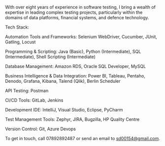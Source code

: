 With over eight years of experience in software testing, I bring a wealth of expertise in leading complex testing projects, particularly within the domains of data platforms, financial systems, and defence technology. 

Tech Stack:

Automation Tools and Frameworks: Selenium WebDriver, Cucumber, JUnit, Gatling, Locust

Programming & Scripting: Java (Basic), Python (Intermediate), SQL (Intermediate), Shell Scripting (Intermediate)

Database Management: Amazon RDS, Oracle SQL Developer, MySQL

Business Intelligence & Data Integration: Power BI, Tableau, Pentaho, Denodo, Grafana, Kibana, Talend (Qlik), Berlin Scheduler

API Testing: Postman

CI/CD Tools: GitLab, Jenkins

Development IDE: IntelliJ, Visual Studio, Eclipse, PyCharm

Test Management Tools: Zephyr, JIRA, Bugzilla, HP Quality Centre

Version Control: Git, Azure Devops

To get in touch, call 07892892487 or send an email to sd00154@gmail.com.

<!---
Sumil5/Sumil5 is a ✨ special ✨ repository because its `README.md` (this file) appears on your GitHub profile.
You can click the Preview link to take a look at your changes.
--->
